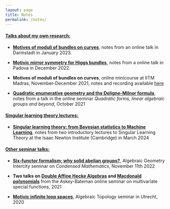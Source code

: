 ```yaml
---
layout: page
title: Notes
permalink: /notes/
---
```


#### <ins>Talks about my own research:</ins>

* [**Motives of moduli of bundles on curves**](https://simon-pepin.github.io/notes/Darmstadt_Jan_2023.pdf), notes from an online talk in Darmstadt in January 2023.

* [**Motivic mirror symmetry for Higgs bundles**](https://simon-pepin.github.io/notes/mirror_padova.pdf), notes from a online talk in Padova in December 2022.

* **Motives of moduli of bundles on curves**, online minicourse at IITM Madras, November-December 2021, notes and recording available [here](https://sites.google.com/view/iitmadraslectureseries1/home)

* [**Quadratic enumerative geometry and the Deligne-Milnor formula**](https://simon-pepin.github.io/notes/quadratic_conductor.pdf), notes from a talk in the online seminar *Quadratic forms, linear algebraic groups and beyond*, October 2021 

#### <ins> Singular learning theory lectures:</ins>

* [**Singular learning theory: from Bayesian statistics to Machine Learning**](https://simon-pepin.github.io/notes/SLT_lectures_Mar_24.pdf), notes from two introductory lectures to Singular Learning Theory at the Isaac Newton Institute (Cambridge) in March 2024

#### <ins>Other seminar talks:</ins>

* [**Six-functor formalism; why solid abelian groups?**](https://simon-pepin.github.io/notes/six-functors.pdf), Algebraic Geometry Intercity seminar on *Condensed Mathematics*, November 11th 2022

* **Two talks on [Double Affine Hecke Algebras](DAHA.pdf) and [Macdonald polynomials](macdonald_polynomials.pdf)** from the Askey-Bateman online seminar on multivariate special functions, 2021

* [**Motivic infinite loop spaces**](motivic_infinite_loop_spaces.pdf), Algebraic Topology seminar in Utrecht, 2020
